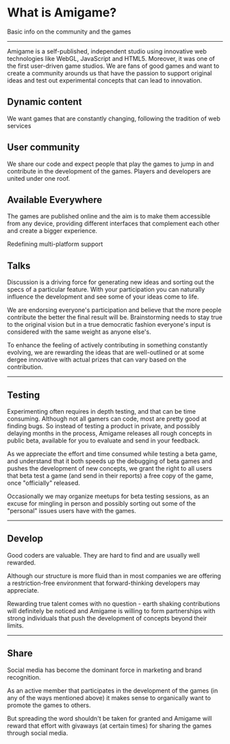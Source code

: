 # What is Amigame?

Basic info on the community and the games

---

Amigame is a self-published, independent studio using innovative web technologies like WebGL, JavaScript and HTML5.
Moreover, it was one of the first user-driven game studios. We are fans of good games and want to create a community arounds us that have the passion to support original ideas and test out experimental concepts that can lead to innovation.

## Dynamic content
We want games that are constantly changing, following the tradition of web services

## User community
We share our code and expect people that play the games to jump in and contribute in the development of the games. Players and developers are united under one roof.

## Available Everywhere
The games are published online and the aim is to make them accessible from any device, providing different interfaces that complement each other and create a bigger experience.

Redefining multi-platform support


## Talks

Discussion is a driving force for generating new ideas and sorting out the specs of a particular feature. With your participation you can naturally influence the development and see some of your ideas come to life.

We are endorsing everyone's participation and believe that the more people contribute the better the final result will be. Brainstorming needs to stay true to the original vision but in a true democratic fashion everyone's input is considered with the same weight as anyone else's.

To enhance the feeling of actively contributing in something constantly evolving, we are rewarding the ideas that are well-outlined or at some dergee innovative with actual prizes that can vary based on the contribution.

---

## Testing

Experimenting often requires in depth testing, and that can be time consuming. Although not all gamers can code, most are pretty good at finding bugs. So instead of testing a product in private, and possibly delaying months in the process, Amigame releases all rough concepts in public beta, available for you to evaluate and send in your feedback.

As we appreciate the effort and time consumed while testing a beta game, and understand that it both speeds up the debugging of beta games and pushes the development of new concepts, we grant the right to all users that beta test a game (and send in their reports) a free copy of the game, once "officially" released.

Occasionally we may organize meetups for beta testing sessions, as an excuse for mingling in person and possibly sorting out some of the "personal" issues users have with the games.

---

## Develop

Good coders are valuable. They are hard to find and are usually well rewarded.

Although our structure is more fluid than in most companies we are offering a restriction-free environment that forward-thinking developers may appreciate.

Rewarding true talent comes with no question - earth shaking contributions will definitely be noticed and Amigame is willing to form partnerships with strong individuals that push the development of concepts beyond their limits.

---

## Share

Social media has become the dominant force in marketing and brand recognition.

As an active member that participates in the development of the games (in any of the ways mentioned above) it makes sense to organically want to promote the games to others.

But spreading the word shouldn't be taken for granted and Amigame will reward that effort with givaways (at certain times) for sharing the games through social media.
